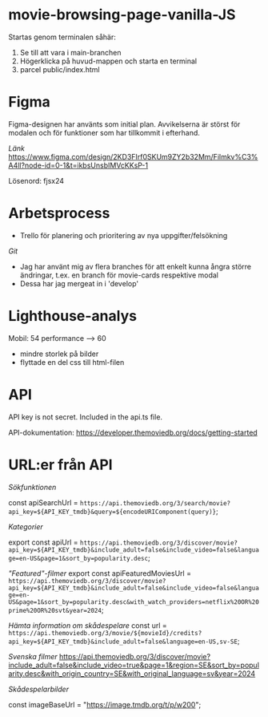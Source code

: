 # movie-browsing-page-vanilla-JS

Startas genom terminalen såhär:

1. Se till att vara i main-branchen
2. Högerklicka på huvud-mappen och starta en terminal
3. parcel public/index.html

# Figma
Figma-designen har använts som initial plan. Avvikelserna är störst för modalen och för funktioner som har tillkommit i efterhand.

_Länk_
https://www.figma.com/design/2KD3FIrf0SKUm9ZY2b32Mm/Filmkv%C3%A4ll?node-id=0-1&t=ikbsUnsbIMVcKKsP-1

Lösenord: fjsx24 


# Arbetsprocess

* Trello för planering och prioritering av nya uppgifter/felsökning

_Git_ 
* Jag har använt mig av flera branches för att enkelt kunna ångra större ändringar, t.ex. en branch för movie-cards respektive modal
* Dessa har jag mergeat in i 'develop'


# Lighthouse-analys
Mobil:
54 performance --> 60
- mindre storlek på bilder
- flyttade en del css till html-filen


# API
API key is not secret. Included in the api.ts file.

API-dokumentation:
https://developer.themoviedb.org/docs/getting-started

# URL:er från API

_Sökfunktionen_

 const apiSearchUrl = `https://api.themoviedb.org/3/search/movie?api_key=${API_KEY_tmdb}&query=${encodeURIComponent(query)}`;

_Kategorier_

export const apiUrl = `https://api.themoviedb.org/3/discover/movie?api_key=${API_KEY_tmdb}&include_adult=false&include_video=false&language=en-US&page=1&sort_by=popularity.desc`;

_"Featured"-filmer_
export const apiFeaturedMoviesUrl = `https://api.themoviedb.org/3/discover/movie?api_key=${API_KEY_tmdb}&include_adult=false&include_video=false&language=en-US&page=1&sort_by=popularity.desc&with_watch_providers=netflix%20OR%20prime%20OR%20svt&year=2024`;


_Hämta information om skådespelare_
const url = `https://api.themoviedb.org/3/movie/${movieId}/credits?api_key=${API_KEY_tmdb}&include_adult=false&language=en-US,sv-SE`;

_Svenska filmer_
https://api.themoviedb.org/3/discover/movie?include_adult=false&include_video=true&page=1&region=SE&sort_by=popularity.desc&with_origin_country=SE&with_original_language=sv&year=2024


_Skådespelarbilder_

const imageBaseUrl = "https://image.tmdb.org/t/p/w200";




